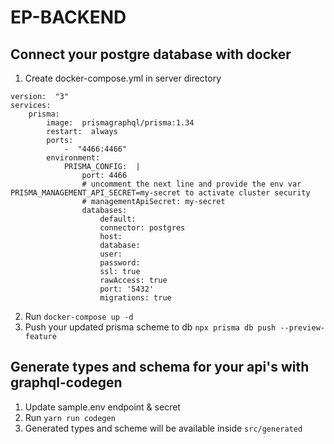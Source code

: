 # EP-BACKEND

## Connect your postgre database with docker

1.  Create docker-compose.yml in server directory

```
version:  "3"
services:
    prisma:
        image:  prismagraphql/prisma:1.34
        restart:  always
        ports:
            -  "4466:4466"
        environment:
            PRISMA_CONFIG:  |
                port: 4466
                # uncomment the next line and provide the env var PRISMA_MANAGEMENT_API_SECRET=my-secret to activate cluster security
                # managementApiSecret: my-secret
                databases:
                    default:
                    connector: postgres
                    host:
                    database:
                    user:
                    password:
                    ssl: true
                    rawAccess: true
                    port: '5432'
                    migrations: true
```

2.  Run `docker-compose up -d`
3.  Push your updated prisma scheme to db
    `npx prisma db push --preview-feature`

## Generate types and schema for your api's with graphql-codegen

1.  Update sample.env endpoint & secret
2.  Run `yarn run codegen`
3.  Generated types and scheme will be available inside `src/generated`
